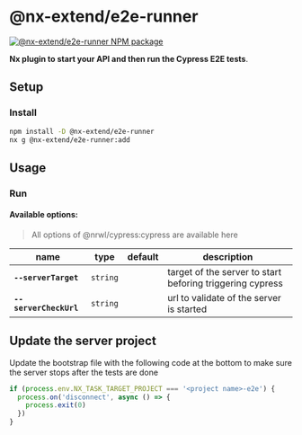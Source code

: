 # @nx-extend/e2e-runner

<a href="https://www.npmjs.com/package/@nx-extend/e2e-runner" rel="nofollow">
  <img src="https://badgen.net/npm/v/@nx-extend/e2e-runner" alt="@nx-extend/e2e-runner NPM package">
</a>

**Nx plugin to start your API and then run the Cypress E2E tests**.

## Setup

### Install

```sh
npm install -D @nx-extend/e2e-runner
nx g @nx-extend/e2e-runner:add
```

## Usage

### Run

#### Available options:

> All options of @nrwl/cypress:cypress are available here

| name                   | type     | default | description                                               |
|------------------------|----------|---------|-----------------------------------------------------------|
| **`--serverTarget`**   | `string` |         | target of the server to start beforing triggering cypress |
| **`--serverCheckUrl`** | `string` |         | url to validate of the server is started                  |


## Update the server project

Update the bootstrap file with the following code at the bottom to make sure the server stops after the tests are done

```typescript
if (process.env.NX_TASK_TARGET_PROJECT === '<project name>-e2e') {
  process.on('disconnect', async () => {
    process.exit(0)
  })
}
```